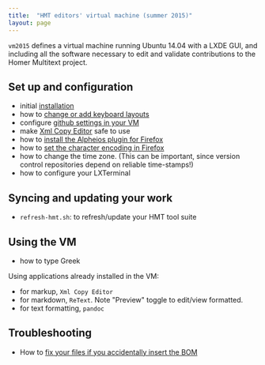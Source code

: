 ```yaml
---
title:  "HMT editors' virtual machine (summer 2015)"
layout: page
---
```







`vm2015` defines a virtual machine running Ubuntu 14.04 with a LXDE GUI, and including all the software necessary to edit and validate contributions to the Homer Multitext project. 


## Set up and configuration

- initial [installation](install)
- how to [change or add keyboard layouts](keyboard)
- configure [github settings in your VM](config-github)
- make [Xml Copy Editor](xmlcopyeditor) safe to use
- how to [install the Alpheios plugin for Firefox](alpheios)
- how to [set the character encoding in Firefox](ff-char-enc)
- how to change the time zone.  (This can be important, since version control repositories depend on reliable time-stamps!)
- how to configure your LXTerminal



## Syncing and updating your work ##


- `refresh-hmt.sh`: to refresh/update your HMT tool suite



## Using the VM ##


- how to type Greek

Using applications already installed in the VM:

- for markup, `Xml Copy Editor`
- for markdown, `ReText`.  Note "Preview" toggle to edit/view formatted.
- for text formatting, `pandoc`



## Troubleshooting ##


- How to [fix your files if you accidentally insert the BOM](bom)